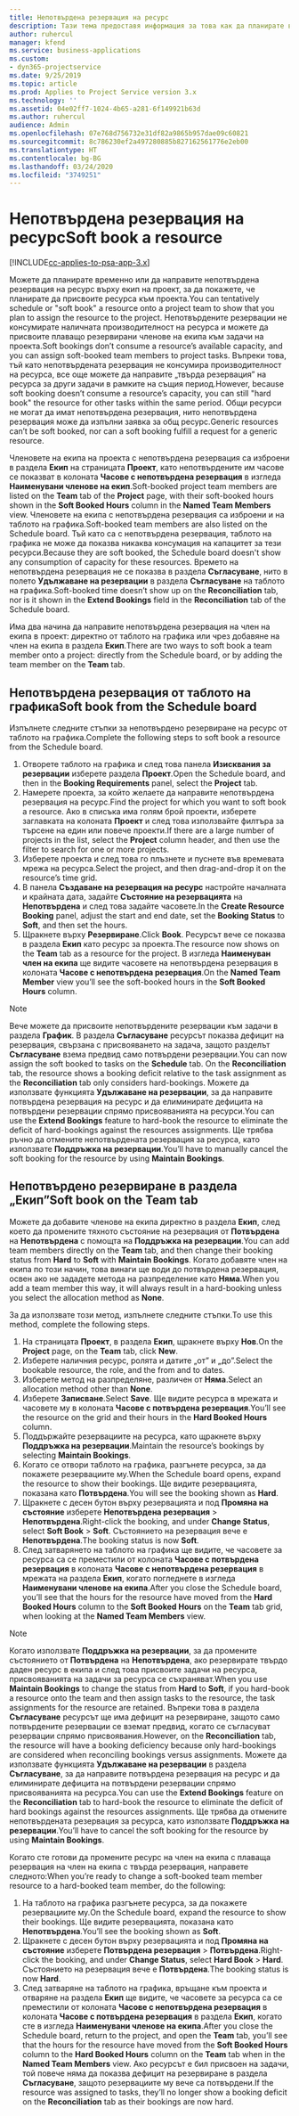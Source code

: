 ```yaml
---
title: Непотвърдена резервация на ресурс
description: Тази тема предоставя информация за това как да планирате временно или да направите непотвърдена резервация на членове на екип по проект.
author: ruhercul
manager: kfend
ms.service: business-applications
ms.custom:
- dyn365-projectservice
ms.date: 9/25/2019
ms.topic: article
ms.prod: Applies to Project Service version 3.x
ms.technology: ''
ms.assetid: 04e02ff7-1024-4b65-a281-6f149921b63d
ms.author: ruhercul
audience: Admin
ms.openlocfilehash: 07e768d756732e31df82a9865b957dae09c60821
ms.sourcegitcommit: 8c786230ef2a497280885b827162561776e2eb00
ms.translationtype: HT
ms.contentlocale: bg-BG
ms.lasthandoff: 03/24/2020
ms.locfileid: "3749251"
---
```

# <a name="soft-book-a-resource"></a><span data-ttu-id="ffc34-103">Непотвърдена резервация на ресурс</span><span class="sxs-lookup"><span data-stu-id="ffc34-103">Soft book a resource</span></span>

[!INCLUDE[cc-applies-to-psa-app-3.x](../includes/cc-applies-to-psa-app-3x.md)]

<span data-ttu-id="ffc34-104">Можете да планирате временно или да направите непотвърдена резервация на ресурс върху екип на проект, за да покажете, че планирате да присвоите ресурса към проекта.</span><span class="sxs-lookup"><span data-stu-id="ffc34-104">You can tentatively schedule or "soft book" a resource onto a project team to show that you plan to assign the resource to the project.</span></span> <span data-ttu-id="ffc34-105">Непотвърдените резервации не консумирате наличната производителност на ресурса и можете да присвоите плаващо резервирани членове на екипа към задачи на проекта.</span><span class="sxs-lookup"><span data-stu-id="ffc34-105">Soft bookings don’t consume a resource’s available capacity, and you can assign soft-booked team members to project tasks.</span></span> <span data-ttu-id="ffc34-106">Въпреки това, тъй като непотвърдената резервация не консумира производителност на ресурса, все още можете да направите „твърда резервация” на ресурса за други задачи в рамките на същия период.</span><span class="sxs-lookup"><span data-stu-id="ffc34-106">However, because soft booking doesn’t consume a resource’s capacity, you can still "hard book" the resource for other tasks within the same period.</span></span> <span data-ttu-id="ffc34-107">Общи ресурси не могат да имат непотвърдена резервация, нито непотвърдена резервация може да изпълни заявка за общ ресурс.</span><span class="sxs-lookup"><span data-stu-id="ffc34-107">Generic resources can’t be soft booked, nor can a soft booking fulfill a request for a generic resource.</span></span>

<span data-ttu-id="ffc34-108">Членовете на екипа на проекта с непотвърдена резервация са изброени в раздела **Екип** на страницата **Проект**, като непотвърдените им часове се показват в колоната **Часове с непотвърдена резервация** в изгледа **Наименувани членове на екип**.</span><span class="sxs-lookup"><span data-stu-id="ffc34-108">Soft-booked project team members are listed on the **Team** tab of the **Project** page, with their soft-booked hours shown in the **Soft Booked Hours** column in the **Named Team Members** view.</span></span> <span data-ttu-id="ffc34-109">Членовете на екипа с непотвърдена резервация са изброени и на таблото на графика.</span><span class="sxs-lookup"><span data-stu-id="ffc34-109">Soft-booked team members are also listed on the Schedule board.</span></span> <span data-ttu-id="ffc34-110">Тъй като са с непотвърдена резервация, таблото на графика не може да показва никаква консумация на капацитет за тези ресурси.</span><span class="sxs-lookup"><span data-stu-id="ffc34-110">Because they are soft booked, the Schedule board doesn't show any consumption of capacity for these resources.</span></span> <span data-ttu-id="ffc34-111">Времето на непотвърдена резервация не се показва в раздела **Съгласуване**, нито в полето **Удължаване на резервации** в раздела **Съгласуване** на таблото на графика.</span><span class="sxs-lookup"><span data-stu-id="ffc34-111">Soft-booked time doesn’t show up on the **Reconciliation** tab, nor is it shown in the **Extend Bookings** field in the **Reconciliation** tab of the Schedule board.</span></span> 

<span data-ttu-id="ffc34-112">Има два начина да направите непотвърдена резервация на член на екипа в проект: директно от таблото на графика или чрез добавяне на член на екипа в раздела **Екип**.</span><span class="sxs-lookup"><span data-stu-id="ffc34-112">There are two ways to soft book a team member onto a project: directly from the Schedule board, or by adding the team member on the **Team** tab.</span></span> 

## <a name="soft-book-from-the-schedule-board"></a><span data-ttu-id="ffc34-113">Непотвърдена резервация от таблото на графика</span><span class="sxs-lookup"><span data-stu-id="ffc34-113">Soft book from the Schedule board</span></span>
<span data-ttu-id="ffc34-114">Изпълнете следните стъпки за непотвърдено резервиране на ресурс от таблото на графика.</span><span class="sxs-lookup"><span data-stu-id="ffc34-114">Complete the following steps to soft book a resource from the Schedule board.</span></span> 

1. <span data-ttu-id="ffc34-115">Отворете таблото на графика и след това панела **Изисквания за резервации** изберете раздела **Проект**.</span><span class="sxs-lookup"><span data-stu-id="ffc34-115">Open the Schedule board, and then in the **Booking Requirements** panel, select the **Project** tab.</span></span>
2. <span data-ttu-id="ffc34-116">Намерете проекта, за който желаете да направите непотвърдена резервация на ресурс.</span><span class="sxs-lookup"><span data-stu-id="ffc34-116">Find the project for which you want to soft book a resource.</span></span> <span data-ttu-id="ffc34-117">Ако в списъка има голям брой проекти, изберете заглавката на колоната **Проект** и след това използвайте филтъра за търсене на един или повече проекти.</span><span class="sxs-lookup"><span data-stu-id="ffc34-117">If there are a large number of projects in the list, select the **Project** column header, and then use the filter to search for one or more projects.</span></span>
3. <span data-ttu-id="ffc34-118">Изберете проекта и след това го плъзнете и пуснете във времевата мрежа на ресурса.</span><span class="sxs-lookup"><span data-stu-id="ffc34-118">Select the project, and then drag-and-drop it on the resource’s time grid.</span></span>
5. <span data-ttu-id="ffc34-119">В панела **Създаване на резервация на ресурс** настройте началната и крайната дата, задайте **Състояние на резервацията** на **Непотвърдена** и след това задайте часовете.</span><span class="sxs-lookup"><span data-stu-id="ffc34-119">In the **Create Resource Booking** panel, adjust the start and end date, set the **Booking Status** to **Soft**, and then set the hours.</span></span> 
6. <span data-ttu-id="ffc34-120">Щракнете върху **Резервиране**.</span><span class="sxs-lookup"><span data-stu-id="ffc34-120">Click **Book**.</span></span> <span data-ttu-id="ffc34-121">Ресурсът вече се показва в раздела **Екип** като ресурс за проекта.</span><span class="sxs-lookup"><span data-stu-id="ffc34-121">The resource now shows on the **Team** tab as a resource for the project.</span></span> <span data-ttu-id="ffc34-122">В изгледа **Наименуван член на екипа** ще видите часовете на непотвърдена резервация в колоната **Часове с непотвърдена резервация**.</span><span class="sxs-lookup"><span data-stu-id="ffc34-122">On the **Named Team Member** view you’ll see the soft-booked hours in the **Soft Booked Hours** column.</span></span>

> [!NOTE]
> <span data-ttu-id="ffc34-123">Вече можете да присвоите непотвърдените резервации към задачи в раздела **График**. В раздела **Съгласуване** ресурсът показва дефицит на резервация, свързана с присвояването на задача, защото разделът **Съгласуване** взема предвид само потвърдени резервации.</span><span class="sxs-lookup"><span data-stu-id="ffc34-123">You can now assign the soft booked to tasks on the **Schedule** tab. On the **Reconciliation** tab, the resource shows a booking deficit relative to the task assignment as the **Reconciliation** tab only considers hard-bookings.</span></span> <span data-ttu-id="ffc34-124">Можете да използвате функцията **Удължаване на резервации**, за да направите потвърдена резервация на ресурс и да елиминирате дефицита на потвърдени резервации спрямо присвояванията на ресурси.</span><span class="sxs-lookup"><span data-stu-id="ffc34-124">You can use the **Extend Bookings** feature to hard-book the resource to eliminate the deficit of hard-bookings against the resources assignments.</span></span> <span data-ttu-id="ffc34-125">Ще трябва ръчно да отмените непотвърдената резервация за ресурса, като използвате **Поддръжка на резервации**.</span><span class="sxs-lookup"><span data-stu-id="ffc34-125">You’ll have to manually cancel the soft booking for the resource by using **Maintain Bookings**.</span></span>

## <a name="soft-book-on-the-team-tab"></a><span data-ttu-id="ffc34-126">Непотвърдено резервиране в раздела „Екип”</span><span class="sxs-lookup"><span data-stu-id="ffc34-126">Soft book on the Team tab</span></span>

<span data-ttu-id="ffc34-127">Можете да добавите членове на екипа директно в раздела **Екип**, след което да промените тяхното състояние на резервация от **Потвърдена** на **Непотвърдена** с помощта на **Поддръжка на резервации**.</span><span class="sxs-lookup"><span data-stu-id="ffc34-127">You can add team members directly on the **Team** tab, and then change their booking status from **Hard** to **Soft** with **Maintain Bookings**.</span></span> <span data-ttu-id="ffc34-128">Когато добавяте член на екипа по този начин, това винаги ще води до потвърдена резервация, освен ако не зададете метода на разпределение като **Няма**.</span><span class="sxs-lookup"><span data-stu-id="ffc34-128">When you add a team member this way, it will always result in a hard-booking unless you select the allocation method as **None**.</span></span>

<span data-ttu-id="ffc34-129">За да използвате този метод, изпълнете следните стъпки.</span><span class="sxs-lookup"><span data-stu-id="ffc34-129">To use this method, complete the following steps.</span></span>

1. <span data-ttu-id="ffc34-130">На страницата **Проект**, в раздела **Екип**, щракнете върху **Нов**.</span><span class="sxs-lookup"><span data-stu-id="ffc34-130">On the **Project** page, on the **Team** tab, click **New**.</span></span>
2. <span data-ttu-id="ffc34-131">Изберете наличния ресурс, ролята и датите „от” и „до”.</span><span class="sxs-lookup"><span data-stu-id="ffc34-131">Select the bookable resource, the role, and the from and to dates.</span></span>
3. <span data-ttu-id="ffc34-132">Изберете метод на разпределяне, различен от **Няма**.</span><span class="sxs-lookup"><span data-stu-id="ffc34-132">Select an allocation method other than **None**.</span></span>
4. <span data-ttu-id="ffc34-133">Изберете **Записване**.</span><span class="sxs-lookup"><span data-stu-id="ffc34-133">Select **Save**.</span></span> <span data-ttu-id="ffc34-134">Ще видите ресурса в мрежата и часовете му в колоната **Часове с потвърдена резервация**.</span><span class="sxs-lookup"><span data-stu-id="ffc34-134">You’ll see the resource on the grid and their hours in the **Hard Booked Hours** column.</span></span>
5. <span data-ttu-id="ffc34-135">Поддържайте резервациите на ресурса, като щракнете върху **Поддръжка на резервации**.</span><span class="sxs-lookup"><span data-stu-id="ffc34-135">Maintain the resource’s bookings by selecting **Maintain Bookings**.</span></span>
6. <span data-ttu-id="ffc34-136">Когато се отвори таблото на графика, разгънете ресурса, за да покажете резервациите му.</span><span class="sxs-lookup"><span data-stu-id="ffc34-136">When the Schedule board opens, expand the resource to show their bookings.</span></span> <span data-ttu-id="ffc34-137">Ще видите резервацията, показана като **Потвърдена**.</span><span class="sxs-lookup"><span data-stu-id="ffc34-137">You will see the booking shown as **Hard**.</span></span>
7. <span data-ttu-id="ffc34-138">Щракнете с десен бутон върху резервацията и под **Промяна на състояние** изберете **Непотвърдена резервация** \> **Непотвърдена**.</span><span class="sxs-lookup"><span data-stu-id="ffc34-138">Right-click the booking, and under **Change Status**, select **Soft Book** \> **Soft**.</span></span> <span data-ttu-id="ffc34-139">Състоянието на резервация вече е **Непотвърдена**.</span><span class="sxs-lookup"><span data-stu-id="ffc34-139">The booking status is now **Soft**.</span></span>
8. <span data-ttu-id="ffc34-140">След затварянето на таблото на графика ще видите, че часовете за ресурса са се преместили от колоната **Часове с потвърдена резервация** в колоната **Часове с непотвърдена резервация** в мрежата на раздела **Екип**, когато погледнете в изгледа **Наименувани членове на екипа**.</span><span class="sxs-lookup"><span data-stu-id="ffc34-140">After you close the Schedule board, you’ll see that the hours for the resource have moved from the **Hard Booked Hours** column to the **Soft Booked Hours** on the **Team** tab grid, when looking at the **Named Team Members** view.</span></span>

> [!NOTE]
> <span data-ttu-id="ffc34-141">Когато използвате **Поддръжка на резервации**, за да промените състоянието от **Потвърдена** на **Непотвърдена**, ако резервирате твърдо даден ресурс в екипа и след това присвоите задачи на ресурса, присвояванията на задачи за ресурса се съхраняват.</span><span class="sxs-lookup"><span data-stu-id="ffc34-141">When you use **Maintain Bookings** to change the status from **Hard** to **Soft**, if you hard-book a resource onto the team and then assign tasks to the resource, the task assignments for the resource are retained.</span></span> <span data-ttu-id="ffc34-142">Въпреки това в раздела **Съгласуване** ресурсът ще има дефицит на резервиране, защото само потвърдените резервации се вземат предвид, когато се съгласуват резервации спрямо присвоявания.</span><span class="sxs-lookup"><span data-stu-id="ffc34-142">However, on the **Reconciliation** tab, the resource will have a booking deficiency because only hard-bookings are considered when reconciling bookings versus assignments.</span></span> <span data-ttu-id="ffc34-143">Можете да използвате функцията **Удължаване на резервации** в раздела **Съгласуване**, за да направите потвърдена резервация на ресурс и да елиминирате дефицита на потвърдени резервации спрямо присвояванията на ресурса.</span><span class="sxs-lookup"><span data-stu-id="ffc34-143">You can use the **Extend Bookings** feature on the **Reconciliation** tab to hard-book the resource to eliminate the deficit of hard bookings against the resources assignments.</span></span> <span data-ttu-id="ffc34-144">Ще трябва да отмените непотвърдената резервация за ресурса, като използвате **Поддръжка на резервации**.</span><span class="sxs-lookup"><span data-stu-id="ffc34-144">You’ll have to cancel the soft booking for the resource by using **Maintain Bookings**.</span></span>

<span data-ttu-id="ffc34-145">Когато сте готови да промените ресурс на член на екипа с плаваща резервация на член на екипа с твърда резервация, направете следното:</span><span class="sxs-lookup"><span data-stu-id="ffc34-145">When you’re ready to change a soft-booked team member resource to a hard-booked team member, do the following:</span></span>

1. <span data-ttu-id="ffc34-146">На таблото на графика разгънете ресурса, за да покажете резервациите му.</span><span class="sxs-lookup"><span data-stu-id="ffc34-146">On the Schedule board, expand the resource to show their bookings.</span></span> <span data-ttu-id="ffc34-147">Ще видите резервацията, показана като **Непотвърдена**.</span><span class="sxs-lookup"><span data-stu-id="ffc34-147">You’ll see the booking shown as **Soft**.</span></span>
2. <span data-ttu-id="ffc34-148">Щракнете с десен бутон върху резервацията и под **Промяна на състояние** изберете **Потвърдена резервация** \> **Потвърдена**.</span><span class="sxs-lookup"><span data-stu-id="ffc34-148">Right-click the booking, and under **Change Status**, select **Hard Book** \> **Hard**.</span></span> <span data-ttu-id="ffc34-149">Състоянието на резервация вече е **Потвърдена**.</span><span class="sxs-lookup"><span data-stu-id="ffc34-149">The booking status is now **Hard**.</span></span>
3. <span data-ttu-id="ffc34-150">След затваряне на таблото на графика, връщане към проекта и отваряне на раздела **Екип** ще видите, че часовете за ресурса са се преместили от колоната **Часове с непотвърдена резервация** в колоната **Часове с потвърдена резервация** в раздела **Екип**, когато сте в изгледа **Наименувани членове на екипа**.</span><span class="sxs-lookup"><span data-stu-id="ffc34-150">After you close the Schedule board, return to the project, and open the **Team** tab, you’ll see that the hours for the resource have moved from the **Soft Booked Hours** column to the **Hard Booked Hours** column on the **Team** tab when in the **Named Team Members** view.</span></span> <span data-ttu-id="ffc34-151">Ако ресурсът е бил присвоен на задачи, той повече няма да показва дефицит на резервиране в раздела **Съгласуване**, защото резервациите му вече са потвърдени.</span><span class="sxs-lookup"><span data-stu-id="ffc34-151">If the resource was assigned to tasks, they’ll no longer show a booking deficit on the **Reconciliation** tab as their bookings are now hard.</span></span>

